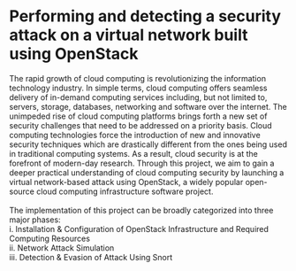 #  Performing and detecting a security attack on a virtual network built using OpenStack
The rapid growth of cloud computing is revolutionizing the information technology industry. In
simple terms, cloud computing offers seamless delivery of in-demand computing services including,
but not limited to, servers, storage, databases, networking and software over the internet. The
unimpeded rise of cloud computing platforms brings forth a new set of security challenges that
need to be addressed on a priority basis. Cloud computing technologies force the introduction of
new and innovative security techniques which are drastically different from the ones being used in
traditional computing systems. As a result, cloud security is at the forefront of modern-day
research.
Through this project, we aim to gain a deeper practical understanding of cloud computing security
by launching a virtual network-based attack using OpenStack, a widely popular open-source cloud
computing infrastructure software project.<br><br>The implementation of this project can be broadly
categorized into three major phases:<br>
i. Installation & Configuration of OpenStack Infrastructure and Required Computing Resources<br>
ii. Network Attack Simulation<br>
iii. Detection & Evasion of Attack Using Snort<br>
